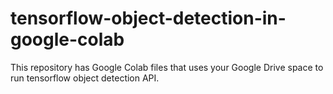 # tensorflow-object-detection-in-google-colab
This repository has Google Colab files that uses your Google Drive space to run tensorflow object detection API. 
